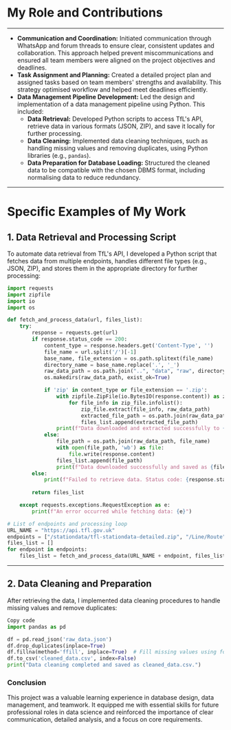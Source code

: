 # My Role and Contributions

---

- **Communication and Coordination:** Initiated communication through WhatsApp and forum threads to ensure clear, consistent updates and collaboration. This approach helped prevent miscommunications and ensured all team members were aligned on the project objectives and deadlines.
- **Task Assignment and Planning:** Created a detailed project plan and assigned tasks based on team members' strengths and availability. This strategy optimised workflow and helped meet deadlines efficiently.
- **Data Management Pipeline Development:** Led the design and implementation of a data management pipeline using Python. This included:
  - **Data Retrieval:** Developed Python scripts to access TfL's API, retrieve data in various formats (JSON, ZIP), and save it locally for further processing.
  - **Data Cleaning:** Implemented data cleaning techniques, such as handling missing values and removing duplicates, using Python libraries (e.g., `pandas`).
  - **Data Preparation for Database Loading:** Structured the cleaned data to be compatible with the chosen DBMS format, including normalising data to reduce redundancy.
 
---

# Specific Examples of My Work

## 1. Data Retrieval and Processing Script

To automate data retrieval from TfL's API, I developed a Python script that fetches data from multiple endpoints, handles different file types (e.g., JSON, ZIP), and stores them in the appropriate directory for further processing:

```python
import requests
import zipfile
import io
import os

def fetch_and_process_data(url, files_list):
    try:
        response = requests.get(url)
        if response.status_code == 200:
            content_type = response.headers.get('Content-Type', '')
            file_name = url.split('/')[-1]
            base_name, file_extension = os.path.splitext(file_name)
            directory_name = base_name.replace('.', '_')
            raw_data_path = os.path.join("..", "data", "raw", directory_name)
            os.makedirs(raw_data_path, exist_ok=True)

            if 'zip' in content_type or file_extension == '.zip':
                with zipfile.ZipFile(io.BytesIO(response.content)) as zip_file:
                    for file_info in zip_file.infolist():
                        zip_file.extract(file_info, raw_data_path)
                        extracted_file_path = os.path.join(raw_data_path, file_info.filename)
                        files_list.append(extracted_file_path)
                print(f"Data downloaded and extracted successfully to {raw_data_path}.")
            else:
                file_path = os.path.join(raw_data_path, file_name)
                with open(file_path, 'wb') as file:
                    file.write(response.content)
                files_list.append(file_path)
                print(f"Data downloaded successfully and saved as {file_path}.")
        else:
            print(f"Failed to retrieve data. Status code: {response.status_code}")
            
        return files_list

    except requests.exceptions.RequestException as e:
        print(f"An error occurred while fetching data: {e}")

# List of endpoints and processing loop
URL_NAME = "https://api.tfl.gov.uk"
endpoints = ["/stationdata/tfl-stationdata-detailed.zip", "/Line/Route", "/Vehicle/{ids}/Arrivals"]
files_list = []
for endpoint in endpoints:
    files_list = fetch_and_process_data(URL_NAME + endpoint, files_list)
```

---

## 2. Data Cleaning and Preparation
After retrieving the data, I implemented data cleaning procedures to handle missing values and remove duplicates:

```python
Copy code
import pandas as pd

df = pd.read_json('raw_data.json')
df.drop_duplicates(inplace=True)
df.fillna(method='ffill', inplace=True)  # Fill missing values using forward fill method
df.to_csv('cleaned_data.csv', index=False)
print("Data cleaning completed and saved as cleaned_data.csv.")
```
### Conclusion

This project was a valuable learning experience in database design, data management, and teamwork. It equipped me with essential skills for future professional roles in data science and reinforced the importance of clear communication, detailed analysis, and a focus on core requirements.
